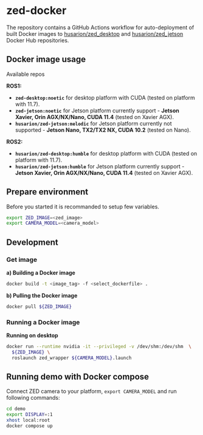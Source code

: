 # zed-docker

The repository contains a GitHub Actions workflow for auto-deployment of built Docker images to [husarion/zed_desktop](https://hub.docker.com/r/husarion/zed-desktop) and [husarion/zed_jetson](https://hub.docker.com/r/husarion/zed-jetson) Docker Hub repositories.

## Docker image usage

Available repos

**ROS1:**
- **`zed-desktop:noetic`** for desktop platform with CUDA (tested on platform with 11.7).
- **`zed-jetson:noetic`** for Jetson platform currently support - **Jetson Xavier, Orin AGX/NX/Nano, CUDA 11.4** (tested on Xavier AGX).
- **`husarion/zed-jetson:melodic`** for Jetson platform currently not supported - **Jetson Nano, TX2/TX2 NX, CUDA 10.2** (tested on Nano).

**ROS2:**
- **`husarion/zed-desktop:humble`** for desktop platform with CUDA (tested on platform with 11.7).
- **`husarion/zed-jetson:humble`** for Jetson platform currently support - **Jetson Xavier, Orin AGX/NX/Nano, CUDA 11.4** (tested on Xavier AGX).

## Prepare environment

Before you started it is recommanded to setup few variables.

```bash
export ZED_IMAGE=<zed_image>
export CAMERA_MODEL=<camera_model>
```

## Development

### Get image
**a) Building a Docker image**

```bash
docker build -t <image_tag> -f <select_dockerfile> .
```
**b) Pulling the Docker image**

```bash
docker pull ${ZED_IMAGE}
```

### Running a Docker image

**Running on desktop**

```bash
docker run --runtime nvidia -it --privileged -v /dev/shm:/dev/shm  \
  ${ZED_IMAGE} \
  roslaunch zed_wrapper ${CAMERA_MODEL}.launch
```

## Running demo with Docker compose

Connect ZED camera to your platform, `export CAMERA_MODEL` and run following commands:

```bash
cd demo
export DISPLAY=:1
xhost local:root
docker compose up
```
